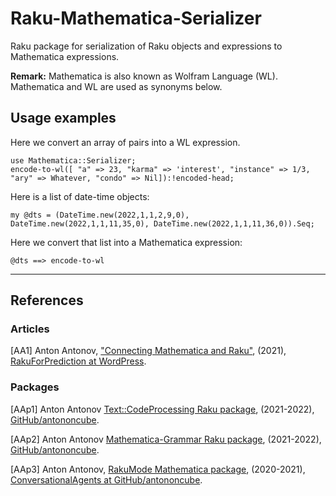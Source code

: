 # Raku-Mathematica-Serializer

Raku package for serialization of Raku objects and expressions to Mathematica expressions.

**Remark:** Mathematica is also known as Wolfram Language (WL). Mathematica and WL are used as synonyms below.

## Usage examples

Here we convert an array of pairs into a WL expression.
```perl6
use Mathematica::Serializer;
encode-to-wl([ "a" => 23, "karma" => 'interest', "instance" => 1/3, "ary" => Whatever, "condo" => Nil]):!encoded-head;
```

Here is a list of date-time objects:

```perl6
my @dts = (DateTime.new(2022,1,1,2,9,0), DateTime.new(2022,1,1,11,35,0), DateTime.new(2022,1,1,11,36,0)).Seq;
```

Here we convert that list into a Mathematica expression:

```perl6
@dts ==> encode-to-wl
```

-------

## References

### Articles

[AA1] Anton Antonov,
["Connecting Mathematica and Raku"](https://rakuforprediction.wordpress.com/2021/12/30/connecting-mathematica-and-raku/),
(2021),
[RakuForPrediction at WordPress]([https://rakuforprediction.wordpress.com/).

### Packages

[AAp1] Anton Antonov
[Text::CodeProcessing Raku package](https://github.com/antononcube/Raku-Text-CodeProcessing),
(2021-2022),
[GitHub/antononcube](https://github.com/antononcube).

[AAp2] Anton Antonov
[Mathematica-Grammar Raku package](https://github.com/antononcube/Raku-Mathematica-Grammar),
(2021-2022),
[GitHub/antononcube](https://github.com/antononcube).

[AAp3] Anton Antonov,
[RakuMode Mathematica package](https://github.com/antononcube/ConversationalAgents/blob/master/Packages/WL/RakuMode.m),
(2020-2021),
[ConversationalAgents at GitHub/antononcube](https://github.com/antononcube/ConversationalAgents).

